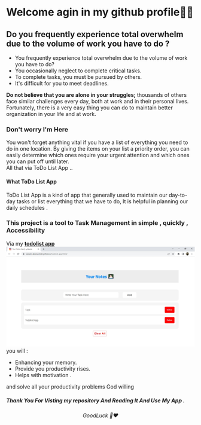 # Welcome agin in my github profile👋🤝

## Do you frequently experience total overwhelm due to the volume of work you have to do ?

<ul>
<li>You frequently experience total overwhelm due to the volume of work you have to do?</li>
<li>You occasionally neglect to complete critical tasks.</li>
<li>To complete tasks, you must be pursued by others.</li>
<li>It's difficult for you to meet deadlines.</li>
</ul>
<b>Do not believe that you are alone in your struggles;</b> thousands of others face similar challenges every day, both at work and in their personal lives. Fortunately, there is a very easy thing you can do to maintain better organization in your life and at work.

### Don't worry I'm Here

You won't forget anything vital if you have a list of everything you need to do in one location. By giving the items on your list a priority order, you can easily determine which ones require your urgent attention and which ones you can put off until later. <br> All that via ToDo List App ..

#### What ToDo List App

ToDo List App is a kind of app that generally used to maintain our day-to-day tasks or list everything that we have to do, It is helpful in planning our daily schedules .

### This project is a tool to Task Management in simple , quickly , Accessibility

Via my
<a href="https://wesam-abutuaimeh.github.io/todolist-app/html"><strong>todolist app</strong> </a>
<img src="/media/imgs/todolist UI.jpg"></img>
<br>
you will :

<ul>
<li>Enhancing your memory.</li>
<li>Provide you productivity rises.</li>
<li>Helps with motivation .</li>
</ul>
<p>and solve all your productivity problems God willing</p>

##### Thank You For Visting my repository And Reading It And Use My App .

<h6 align="center">GoodLuck 🌹❤️</h6>
